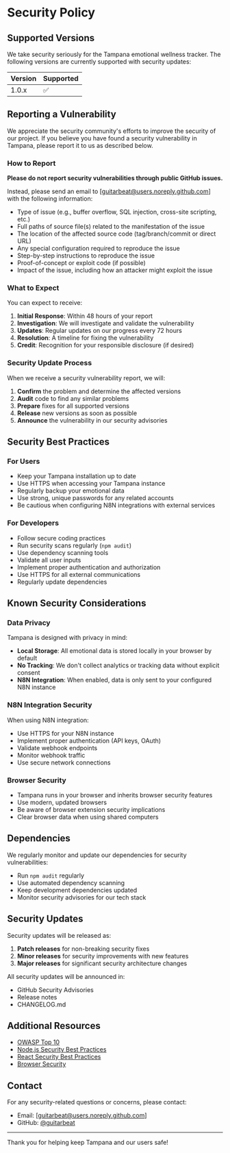 # Security Policy

## Supported Versions

We take security seriously for the Tampana emotional wellness tracker. The following versions are currently supported with security updates:

| Version | Supported          |
| ------- | ------------------ |
| 1.0.x   | :white_check_mark: |

## Reporting a Vulnerability

We appreciate the security community's efforts to improve the security of our project. If you believe you have found a security vulnerability in Tampana, please report it to us as described below.

### How to Report

**Please do not report security vulnerabilities through public GitHub issues.**

Instead, please send an email to [guitarbeat@users.noreply.github.com] with the following information:

- Type of issue (e.g., buffer overflow, SQL injection, cross-site scripting, etc.)
- Full paths of source file(s) related to the manifestation of the issue
- The location of the affected source code (tag/branch/commit or direct URL)
- Any special configuration required to reproduce the issue
- Step-by-step instructions to reproduce the issue
- Proof-of-concept or exploit code (if possible)
- Impact of the issue, including how an attacker might exploit the issue

### What to Expect

You can expect to receive:

1. **Initial Response**: Within 48 hours of your report
2. **Investigation**: We will investigate and validate the vulnerability
3. **Updates**: Regular updates on our progress every 72 hours
4. **Resolution**: A timeline for fixing the vulnerability
5. **Credit**: Recognition for your responsible disclosure (if desired)

### Security Update Process

When we receive a security vulnerability report, we will:

1. **Confirm** the problem and determine the affected versions
2. **Audit** code to find any similar problems
3. **Prepare** fixes for all supported versions
4. **Release** new versions as soon as possible
5. **Announce** the vulnerability in our security advisories

## Security Best Practices

### For Users

- Keep your Tampana installation up to date
- Use HTTPS when accessing your Tampana instance
- Regularly backup your emotional data
- Use strong, unique passwords for any related accounts
- Be cautious when configuring N8N integrations with external services

### For Developers

- Follow secure coding practices
- Run security scans regularly (`npm audit`)
- Use dependency scanning tools
- Validate all user inputs
- Implement proper authentication and authorization
- Use HTTPS for all external communications
- Regularly update dependencies

## Known Security Considerations

### Data Privacy

Tampana is designed with privacy in mind:

- **Local Storage**: All emotional data is stored locally in your browser by default
- **No Tracking**: We don't collect analytics or tracking data without explicit consent
- **N8N Integration**: When enabled, data is only sent to your configured N8N instance

### N8N Integration Security

When using N8N integration:

- Use HTTPS for your N8N instance
- Implement proper authentication (API keys, OAuth)
- Validate webhook endpoints
- Monitor webhook traffic
- Use secure network connections

### Browser Security

- Tampana runs in your browser and inherits browser security features
- Use modern, updated browsers
- Be aware of browser extension security implications
- Clear browser data when using shared computers

## Dependencies

We regularly monitor and update our dependencies for security vulnerabilities:

- Run `npm audit` regularly
- Use automated dependency scanning
- Keep development dependencies updated
- Monitor security advisories for our tech stack

## Security Updates

Security updates will be released as:

1. **Patch releases** for non-breaking security fixes
2. **Minor releases** for security improvements with new features
3. **Major releases** for significant security architecture changes

All security updates will be announced in:

- GitHub Security Advisories
- Release notes
- CHANGELOG.md

## Additional Resources

- [OWASP Top 10](https://owasp.org/www-project-top-ten/)
- [Node.js Security Best Practices](https://nodejs.org/en/docs/guides/security/)
- [React Security Best Practices](https://cheatsheetseries.owasp.org/cheatsheets/React_Security_Cheat_Sheet.html)
- [Browser Security](https://web.dev/security/)

## Contact

For any security-related questions or concerns, please contact:

- Email: [guitarbeat@users.noreply.github.com]
- GitHub: [@guitarbeat](https://github.com/guitarbeat)

---

Thank you for helping keep Tampana and our users safe!